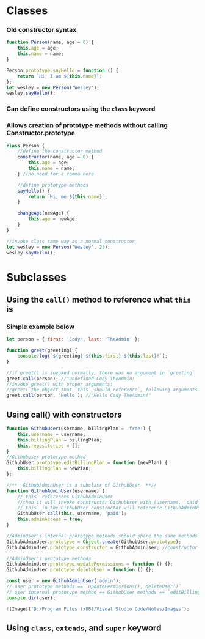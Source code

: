 # Classes

### Old constructor syntax

```javascript
function Person(name, age = 0) {
	this.age = age;
	this.name = name;
}

Person.prototype.sayHello = function () {
	return `Hi, I am ${this.name}`;
};
let wesley = new Person('Wesley');
wesley.sayHello();
```

### Can define constructors using the `class` keyword

### Allows creation of prototype methods without calling Constructor.prototype

```javascript
class Person {
	//define the constructor method
	constructor(name, age = 0) {
		this.age = age;
		this.name = name;
	} //no need for a comma here

	//define prototype methods
	sayHello() {
		return `Hi, me ${this.name}`;
	}

	changeAge(newAge) {
		this.age = newAge;
	}
}

//invoke class same way as a normal constructor
let wesley = new Person('Wesley', 23);
wesley.sayHello();
```

# Subclasses

## Using the `call()` method to reference what `this` is

### Simple example below

```javascript
let person = { first: 'Cody', last: 'TheAdmin' };

function greet(greeting) {
	console.log(`${greeting} ${this.first} ${this.last}!`);
}

//if greet() is invoked normally, there was no argument in `greeting`
greet.call(person); //"undefined Cody TheAdmin!
//invoke greet() with proper arguments:
//greet(`the object that `this` should reference`, following arguments defined in the function)
greet.call(person, 'Hello'); //"Hello Cody TheAdmin!"
```

## Using call() with constructors

```javascript
function GithubUser(username, billingPlan = 'free') {
	this.username = username;
	this.billingPlan = billingPlan;
	this.repositories = [];
}
//GithubUser prototype method
GithubUser.prototype.editBillingPlan = function (newPlan) {
	this.billingPlan = newPlan;
};

//**  GithubAdminUser is a subclass of GithubUser  **//
function GithubAdminUser(username) {
	//`this` references GithubAdminUser
	//then it will invoke constructor GithubUser with (username, 'paid') args
	//`this` in the GithubUser constructor will reference GithubAdminUser
	GithubUser.call(this, username, 'paid');
	this.adminAccess = true;
}

//AdminUser's internal prototype methods should share the same methods as GithubUser
GithubAdminUser.prototype = Object.create(GithubUser.prototype);
GithubAdminUser.prototype.constructor = GithubAdminUser; //constructor

//AdminUser's prototype methods
GithubAdminUser.prototype.updatePermissions = function () {};
GithubAdminUser.prototype.deleteUser = function () {};

const user = new GithubAdminUser('admin');
// user prototype methods == `updatePermissions(), deleteUser()`
// user internal prototype method == GithubUser methods == `editBillingPlan()`
console.dir(user);

![Image]('D:/Program Files (x86)/Visual Studio Code/Notes/Images');
```

## Using `class`, `extends`, and `super` keyword
